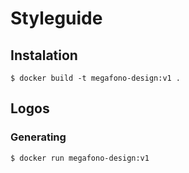 # Styleguide
## Instalation

```
$ docker build -t megafono-design:v1 .
```

## Logos

### Generating 

```
$ docker run megafono-design:v1 
```
